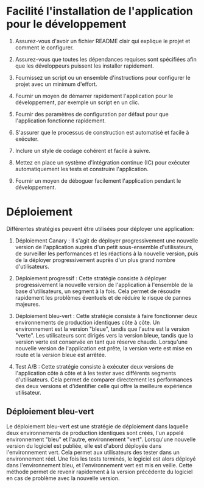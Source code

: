 
# Facilité l'installation de l'application pour le développement
1. Assurez-vous d'avoir un fichier README clair qui explique le projet et comment le configurer.

2. Assurez-vous que toutes les dépendances requises sont spécifiées afin que les développeurs puissent les installer rapidement.

3. Fournissez un script ou un ensemble d'instructions pour configurer le projet avec un minimum d'effort.

4. Fournir un moyen de démarrer rapidement l'application pour le développement, par exemple un script en un clic.

5. Fournir des paramètres de configuration par défaut pour que l'application fonctionne rapidement.

6. S'assurer que le processus de construction est automatisé et facile à exécuter.

7. Inclure un style de codage cohérent et facile à suivre.

8. Mettez en place un système d'intégration continue (IC) pour exécuter automatiquement les tests et construire l'application.

9. Fournir un moyen de déboguer facilement l'application pendant le développement.

# Déploiement
Différentes stratégies peuvent être utilisées pour déployer une application:

1. Déploiement Canary : Il s'agit de déployer progressivement une nouvelle version de l'application auprès d'un petit sous-ensemble d'utilisateurs, de surveiller les performances et les réactions à la nouvelle version, puis de la déployer progressivement auprès d'un plus grand nombre d'utilisateurs.

2. Déploiement progressif : Cette stratégie consiste à déployer progressivement la nouvelle version de l'application à l'ensemble de la base d'utilisateurs, un segment à la fois. Cela permet de résoudre rapidement les problèmes éventuels et de réduire le risque de pannes majeures.

3. Déploiement bleu-vert : Cette stratégie consiste à faire fonctionner deux environnements de production identiques côte à côte. Un environnement est la version "bleue", tandis que l'autre est la version "verte". Les utilisateurs sont dirigés vers la version bleue, tandis que la version verte est conservée en tant que réserve chaude. Lorsqu'une nouvelle version de l'application est prête, la version verte est mise en route et la version bleue est arrêtée.

4. Test A/B : Cette stratégie consiste à exécuter deux versions de l'application côte à côte et à les tester avec différents segments d'utilisateurs. Cela permet de comparer directement les performances des deux versions et d'identifier celle qui offre la meilleure expérience utilisateur.

## Déploiement bleu-vert
Le déploiement bleu-vert est une stratégie de déploiement dans laquelle deux environnements de production identiques sont créés, l'un appelé environnement "bleu" et l'autre, environnement "vert". Lorsqu'une nouvelle version du logiciel est publiée, elle est d'abord déployée dans l'environnement vert. Cela permet aux utilisateurs des tester dans un environnement réel. Une fois les tests terminés, le logiciel est alors déployé dans l'environnement bleu, et l'environnement vert est mis en veille. Cette méthode permet de revenir rapidement à la version précédente du logiciel en cas de problème avec la nouvelle version.

